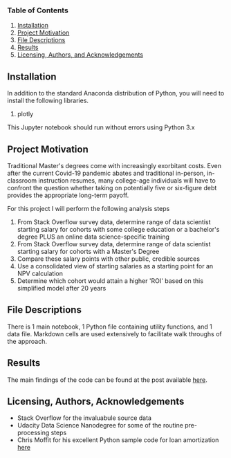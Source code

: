 ### Table of Contents

1. [Installation](#installation)
2. [Project Motivation](#motivation)
3. [File Descriptions](#files)
4. [Results](#results)
5. [Licensing, Authors, and Acknowledgements](#licensing)

## Installation <a name="installation"></a>

In addition to the standard Anaconda distribution of Python, you will need to install the following libraries.
1. plotly 

This Jupyter notebook should run without errors using Python 3.x

## Project Motivation<a name="motivation"></a>

Traditional Master's degrees come with increasingly exorbitant costs. Even after the current Covid-19 pandemic abates and traditional in-person, in-classroom instruction resumes, many college-age individuals will have to confront the question whether taking on potentially five or six-figure debt provides the appropriate long-term payoff. 

For this project I will perform the following analysis steps
1. From Stack Overflow survey data, determine range of data scientist starting salary for cohorts with some college education or a bachelor's degree PLUS an online data science-specific training
2. From Stack Overflow survey data, determine range of data scientist starting salary for cohorts with a Master's Degree 
3. Compare these salary points with other public, credible sources
4. Use a consolidated view of starting salaries as a starting point for an NPV calculation
5. Determine which cohort would attain a higher 'ROI' based on this simplified model after 20 years


## File Descriptions <a name="files"></a>

There is 1 main notebook, 1 Python file containing utility functions, and 1 data file. Markdown cells are used extensively to facilitate walk throughs of the approach.

## Results<a name="results"></a>

The main findings of the code can be found at the post available [here](https://medium.com/@josh_2774/how-do-you-become-a-developer-5ef1c1c68711).

## Licensing, Authors, Acknowledgements<a name="licensing"></a>

- Stack Overflow for the invaluabule source data
- Udacity Data Science Nanodegree for some of the routine pre-processing steps 
- Chris Moffit for his excellent Python sample code for loan amortization [here](https://pbpython.com/amortization-model-revised.html)

